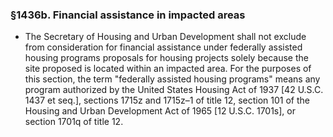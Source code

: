 ### §1436b. Financial assistance in impacted areas
* The Secretary of Housing and Urban Development shall not exclude from consideration for financial assistance under federally assisted housing programs proposals for housing projects solely because the site proposed is located within an impacted area. For the purposes of this section, the term "federally assisted housing programs" means any program authorized by the United States Housing Act of 1937 [42 U.S.C. 1437 et seq.], sections 1715z and 1715z–1 of title 12, section 101 of the Housing and Urban Development Act of 1965 [12 U.S.C. 1701s], or section 1701q of title 12.